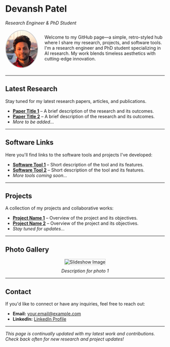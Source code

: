 <!--
   ____            _                       _     
  |  _ \ __ _  ___| |__   ___  _   _ _ __ | |__  
  | |_) / _` |/ __| '_ \ / _ \| | | | '_ \| '_ \ 
  |  __/ (_| | (__| | | | (_) | |_| | |_) | | | |
  |_|   \__,_|\___|_| |_|\___/ \__,_| .__/|_| |_|
                                   |_|            
-->

# Devansh Patel  
*Research Engineer & PhD Student*

<div style="display: flex; align-items: flex-start; margin-bottom: 20px;">
  <!-- Profile Picture -->
  <div style="flex: 0 0 auto; margin-right: 20px;">
    <img src="./Devansh%20Patel.jpg" alt="Devansh Patel" width="100" style="border-radius: 50%; border: 2px solid #ccc;" />
  </div>
  <!-- Intro Text -->
  <div style="flex: 1;">
    <p>Welcome to my GitHub page—a simple, retro-styled hub where I share my research, projects, and software tools. I'm a research engineer and PhD student specializing in AI research. My work blends timeless aesthetics with cutting-edge innovation.</p>
  </div>
</div>

---

## Latest Research

Stay tuned for my latest research papers, articles, and publications.  
- **[Paper Title 1](#)** – A brief description of the research and its outcomes.  
- **[Paper Title 2](#)** – A brief description of the research and its outcomes.  
- *More to be added...*

---

## Software Links

Here you'll find links to the software tools and projects I've developed:  
- **[Software Tool 1](#)** – Short description of the tool and its features.  
- **[Software Tool 2](#)** – Short description of the tool and its features.  
- *More tools coming soon...*

---

## Projects

A collection of my projects and collaborative works:  
- **[Project Name 1](#)** – Overview of the project and its objectives.  
- **[Project Name 2](#)** – Overview of the project and its objectives.  
- *Stay tuned for updates...*

---

## Photo Gallery

<div id="slideshow-container" style="max-width: 600px; margin: auto; text-align: center;">
  <!-- Initial slide image -->
  <img id="slide" src="images/photo1.png" alt="Slideshow Image" 
       style="width: 100%; max-height: 400px; object-fit: cover; border: 1px solid #ccc;">
  <div id="slide-description" style="margin-top: 10px; font-style: italic;">Description for photo 1</div>
</div>

<script>
  // Array of slides - you can use .png, .jpg, .gif, etc.
  const slides = [
    { image: "images/photo1.png", description: "Description for photo 1" },
    { image: "images/photo2.jpg", description: "Description for photo 2" },
    { image: "images/photo3.png", description: "Description for photo 3" }
  ];
  
  let currentSlide = 0;
  
  function showSlide(index) {
    const slide = slides[index];
    document.getElementById("slide").src = slide.image;
    document.getElementById("slide-description").innerText = slide.description;
  }
  
  function nextSlide() {
    currentSlide = (currentSlide + 1) % slides.length;
    showSlide(currentSlide);
  }
  
  // Show the first slide immediately
  showSlide(currentSlide);

  // Change slide every 3 seconds
  setInterval(nextSlide, 3000);
</script>


---

## Contact

If you'd like to connect or have any inquiries, feel free to reach out:  
- **Email:** [your.email@example.com](mailto:your.email@example.com)  
- **LinkedIn:** [LinkedIn Profile](#)

---

*This page is continually updated with my latest work and contributions. Check back often for new research and project updates!*
